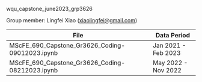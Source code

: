 wqu_capstone_june2023_grp3626

Group member: Lingfei Xiao (xiaolingfei@gmail.com)

| File | Data Period |
|---|---|
|MScFE_690_Capstone_Gr3626_Coding-09012023.ipynb|Jan 2021 - Feb 2023|
|MScFE_690_Capstone_Gr3626_Coding-08212023.ipynb|May 2022 - Nov 2022|
